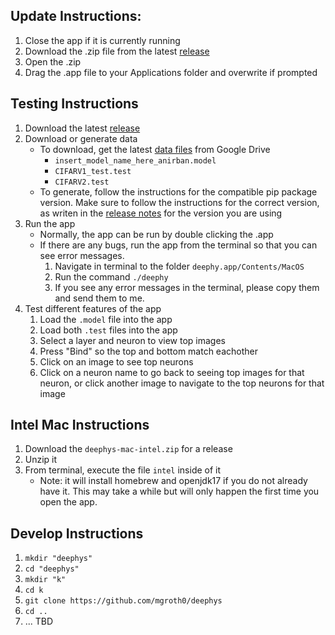 <!--- https://github.com/mgroth0/deephy -->

## Update Instructions:

1. Close the app if it is currently running
2. Download the .zip file from the latest [release](https://github.com/mgroth0/deephy/releases)
3. Open the .zip
4. Drag the .app file to your Applications folder and overwrite if prompted

## Testing Instructions

1. Download the latest [release](https://github.com/mgroth0/deephy/releases)
2. Download or generate data
   - To download, get the latest [data files](https://drive.google.com/drive/folders/1cV8k84p0_kC5l0KfFhHPYjJNwKxVDYa6) from Google Drive
        - `insert_model_name_here_anirban.model` 
        - `CIFARV1_test.test`
        - `CIFARV2.test`
   - To generate, follow the instructions for the compatible pip package version. Make sure to follow the instructions for the correct version, as writen in the [release notes](https://github.com/mgroth0/deephy/releases) for the version you are using
3. Run the app
   - Normally, the app can be run by double clicking the .app
   - If there are any bugs, run the app from the terminal so that you can see error messages.
     1. Navigate in terminal to the folder `deephy.app/Contents/MacOS`
     2. Run the command `./deephy`
     3. If you see any error messages in the terminal, please copy them and send them to me.
4. Test different features of the app
   1. Load the `.model` file into the app
   2. Load both `.test` files into the app
   3. Select a layer and neuron to view top images
   4. Press "Bind" so the top and bottom match eachother
   5. Click on an image to see top neurons
   6. Click on a neuron name to go back to seeing top images for that neuron, or click another image to navigate to the top neurons for that image

## Intel Mac Instructions
1. Download the `deephys-mac-intel.zip` for a release
2. Unzip it
3. From terminal, execute the file `intel` inside of it
    - Note: it will install homebrew and openjdk17 if you do not already have it. This may take a while but will only happen the first time you open the app.


## Develop Instructions
1. `mkdir "deephys"`
2. `cd "deephys"`
3. `mkdir "k"`
4. `cd k`
1. `git clone https://github.com/mgroth0/deephys`
2. `cd ..`
2. ... TBD